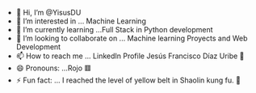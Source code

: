 - 👋 Hi, I’m @YisusDU
- 👀 I’m interested in ... Machine Learning
- 🌱 I’m currently learning ...Full Stack in Python development
- 💞️ I’m looking to collaborate on ... Machine learning Proyects and Web Development
- 📫 How to reach me ... LinkedIn Profile Jesús Francisco Díaz Uribe 👤
- 😄 Pronouns: ...Rojo 🟥
- ⚡ Fun fact: ... I reached the level of yellow belt in Shaolin kung fu. 🥋

<!---
YisusDU/YisusDU is a ✨ special ✨ repository because its `README.md` (this file) appears on your GitHub profile.
You can click the Preview link to take a look at your changes.
--->
